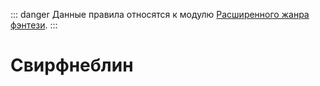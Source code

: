 ::: danger
Данные правила относятся к модулю [Расширенного жанра фэнтези](/advanced-fantasy/).
:::

# Свирфнеблин